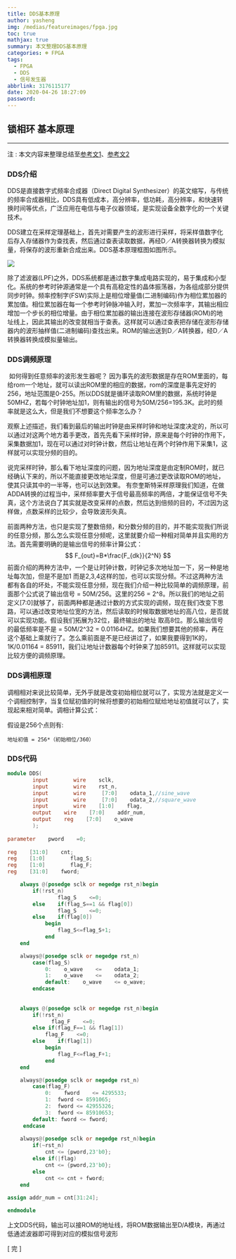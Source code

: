 ```yaml
---
title: DDS基本原理
author: yasheng
img: /medias/featureimages/fpga.jpg
toc: true
mathjax: true
summary: 本文整理DDS基本原理
categories: ☸ FPGA
tags:
  - FPGA
  - DDS
  - 信号发生器
abbrlink: 3176115177
date: 2020-04-26 18:27:09
password:
---
```


## 锁相环 基本原理

---


注 : 本文内容来整理总结至[参考文1](https://www.cnblogs.com/zhouzheng/p/5793073.html)、[参考文2](https://www.cnblogs.com/christsong/p/5536995.html)

### DDS介绍

DDS是直接数字式频率合成器（Direct Digital Synthesizer）的英文缩写，与传统的频率合成器相比，DDS具有低成本，高分辨率，低功耗，高分辨率，和快速转换时间等优点，广泛应用在电信与电子仪器领域，是实现设备全数字化的一个关键技术。

DDS建立在采样定理基础上，首先对需要产生的波形进行采样，将采样值数字化后存入存储器作为查找表，然后通过查表读取数据，再经D／A转换器转换为模拟量，将保存的波形重新合成出来。DDS基本原理框图如图所示。

<img src="/images/post_images/fpga_dds_fundamentals/dds_01.png">

除了滤波器(LPF)之外，DDS系统都是通过数字集成电路实现的，易于集成和小型化。系统的参考时钟源通常是一个具有高稳定性的晶体振荡器，为各组成部分提供同步时钟。频率控制字(FSW)实际上是相位增量值(二进制编码)作为相位累加器的累加值。相位累加器在每一个参考时钟脉冲输入时，累加一次频率字，其输出相应增加一个步长的相位增量。由于相位累加器的输出连接在波形存储器(ROM)的地址线上，因此其输出的改变就相当于查表。这样就可以通过查表把存储在波形存储器内的波形抽样值(二进制编码)查找出来。ROM的输出送到D／A转换器，经D／A转换器转换成模拟量输出。

### DDS调频原理

​		如何得到任意频率的波形发生器呢？  因为事先的波形数据是存在ROM里面的，每给rom一个地址，就可以读出ROM里的相应的数据，rom的深度是事先定好的256，地址范围是0-255。所以DDS就是循环读取ROM里的数据，系统时钟是50MHZ，若每个时钟地址加1，则有输出的信号为50M/256=195.3K。此时的频率就是这么大，但是我们不想要这个频率怎么办？

观察上述描述，我们看到最后的输出时钟是由采样时钟和地址深度决定的，所以可以通过对这两个地方着手更改，首先先看下采样时钟，原来是每个时钟的作用下，采集数据加1，现在可以通过对时钟计数，然后让地址在两个时钟作用下采集1，这样就可以实现分频的目的。

说完采样时钟，那么看下地址深度的问题，因为地址深度是由定制ROM时，就已经确认下来的，所以不能直接更改地址深度，但是可通过更改读取ROM的地址，使其只读其中的一半等，也可以达到效果。  有奈奎斯特采样原理我们知道，在做ADDA转换的过程当中，采样频率要大于信号最高频率的两倍，才能保证信号不失真，这个方法说白了其实就是改变采样的点数，然后达到倍频的目的，不过因为这样做，点数采样的比较少，会导致波形失真。

前面两种方法，也只是实现了整数倍频，和分数分频的目的，并不能实现我们所说的任意分频，那么怎么实现任意分频呢，这里就要介绍一种相对简单并且实用的方法。首先需要明确的是输出信号的频率计算公式：
$$
F_{out}=B*\frac{F_{dk}}{2^N}
$$
​		前面介绍的两种方法中，一个是让时钟计数，时钟记多次地址加一下，另一种是地址每次加，但是不是加1 而是2,3,4这样的加，也可以实现分频。不过这两种方法都有各自的坏处，不能实现任意分频，现在我们介绍一种比较简单的调频原理，前面那个公式说了输出信号 = 50M/256。这里的256 = 2^8。所以我们的地址之前定义[7:0]就够了，前面两种都是通过计数的方式实现的调频，现在我们改变下思路，可以通过改变地址位宽的方法，然后读取的时候取数据地址的高八位，是否就可以实现功能。假设我们拓展为32位，最终输出的地址 取高8位。那么输出信号的最低频率是不是 = 50M/2^32 = 0.01164HZ。如果我们想要其他的频率，再在这个基础上乘就行了。怎么乘前面是不是已经讲过了，如果我要得到1K的，1K/0.01164 = 85911，我们让地址计数器每个时钟来了加85911。这样就可以实现比较方便的调频原理。

### DDS调相原理

调相相对来说比较简单，无外乎就是改变初始相位就可以了，实现方法就是定义一个调相控制字，当复位赋初值的时候将想要的初始相位赋给地址初值就可以了，实现起来相对简单。调相计算公式：

 假设是256个点则有:		

```
地址初值 = 256*（初始相位/360）
```

### DDS代码

```verilog
module DDS(
        input        wire    sclk,
        input        wire    rst_n,
        input        wire     [7:0]    odata_1,//sine_wave
        input        wire     [7:0]    odata_2,//square_wave
        input        wire    [1:0]    flag,
        output    wire    [7:0]    addr_num,
        output    reg    [7:0]    o_wave
        );
        
parameter    pword    =0;    
 
reg    [31:0]    cnt;
reg    [1:0]        flag_S;
reg    [1:0]        flag_F;
reg    [31:0]    fword;

    always @(posedge sclk or negedge rst_n)begin
        if(!rst_n)
                flag_S    <=0;
        else    if(flag_S==1 && flag[0])
                flag_S    <=0;
        else    if(flag[0])
            begin
                flag_S<=flag_S+1;
            end 
    end

    always@(posedge sclk or negedge rst_n)
        case(flag_S)
            0:    o_wave    <=    odata_1;
            1:    o_wave    <=    odata_2;
            default:    o_wave    <= o_wave;
        endcase
    
    
    always @(posedge sclk or negedge rst_n)begin
        if(!rst_n)
              flag_F    <=0;
        else if(flag_F==1 && flag[1])
            flag_F    <=0;
        else    if(flag[1])
            begin
                flag_F<=flag_F+1;
        	end 
    end

    always@(posedge sclk or negedge rst_n)
        case(flag_F)
            0:    fword    <= 4295533;
            1:  fword <= 8591065;
            2:  fword <= 42955326;
            3:  fword <= 85910653;
        default: fword <= fword;
     endcase    
 
    always@(posedge sclk or negedge rst_n)begin                                       
        if(~rst_n)                                
            cnt <= {pword,23'b0};                 
        else if(|flag)                        
            cnt <= {pword,23'b0};                 
        else                                      
            cnt <= cnt + fword;                      
    end                                         
                                           
assign addr_num = cnt[31:24];          

endmodule
```

上文DDS代码，输出可以接ROM的地址线，将ROM数据输出至D/A模块，再通过低通滤波器即可得到对应的模拟信号波形       



[  完  ]



